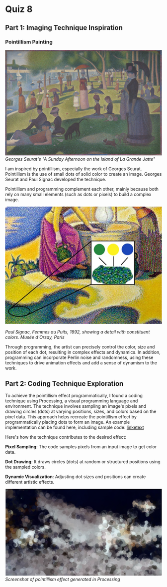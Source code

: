 # Quiz 8
## Part 1: Imaging Technique Inspiration
### Pointillism Painting
  ![A Sunday on La Grande Jatte](readmeImages/pointillism.jpg)
  *Georges Seurat's "A Sunday Afternoon on the Island of La Grande Jatte"* 

I am inspired by pointillism, especially the work of Georges Seurat. Pointillism is the use of small dots of solid color to create an image. Georges Seurat and Paul Signac developed the technique. 

Pointillism and programming complement each other, mainly because both rely on many small elements (such as dots or pixels) to build a complex image. 

  ![Paul Signac, Femmes au Puits, 1892, showing a detail with constituent colors. Musée d'Orsay, Paris](readmeImages/pointillism2.jpg)

*Paul Signac, Femmes au Puits, 1892, showing a detail with constituent colors. Musée d'Orsay, Paris*

Through programming, the artist can precisely control the color, size and position of each dot, resulting in complex effects and dynamics. In addition, programming can incorporate Perlin noise and randomness, using these techniques to drive animation effects and add a sense of dynamism to the work.

## Part 2: Coding Technique Exploration
To achieve the pointillism effect programmatically, I found a coding technique using Processing, a visual programming language and environment. The technique involves sampling an image's pixels and drawing circles (dots) at varying positions, sizes, and colors based on the pixel data. This approach helps recreate the pointillism effect by programmatically placing dots to form an image.
An example implementation can be found here, including sample code: [linketext](https://processing.org/examples/pointillism.html)

Here's how the technique contributes to the desired effect:

**Pixel Sampling**: The code samples pixels from an input image to get color data.

**Dot Drawing**: It draws circles (dots) at random or structured positions using the sampled colors.

**Dynamic Visualization**: Adjusting dot sizes and positions can create different artistic effects.

  ![Pointillism effect](readmeImages/example.jpg)
  *Screenshot of pointillism effect generated in Processing*


